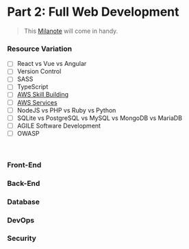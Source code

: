 # Part 2: Full Web Development
> This [Milanote](https://milanote.com/) will come in handy.

### Resource Variation
- [ ] React vs Vue vs Angular
- [ ] Version Control
- [ ] SASS
- [ ] TypeScript
- [ ] [AWS Skill Building](https://explore.skillbuilder.aws/learn?dt=sec&sec=fdt)
- [ ] [AWS Services](https://aws.amazon.com/cloudfront/)
- [ ] NodeJS vs PHP vs Ruby vs Python
- [ ] SQLite vs PostgreSQL vs MySQL vs MongoDB vs MariaDB
- [ ] AGILE Software Development
- [ ] OWASP
<br>

### Front-End
### Back-End
### Database
### DevOps
### Security
